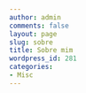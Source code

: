 ```yaml
---
author: admin
comments: false
layout: page
slug: sobre
title: Sobre mim
wordpress_id: 281
categories:
- Misc
---
```


<script type="text/javascript">
	window.location = "http://about.me/manoelcampos";
</script>
